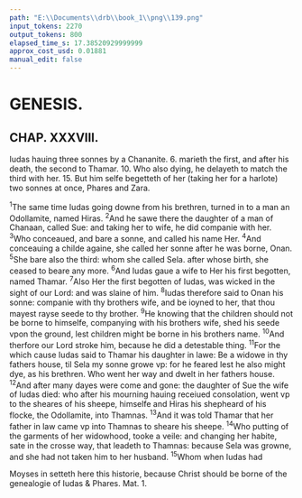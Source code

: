 ```yaml
---
path: "E:\\Documents\\drb\\book_1\\png\\139.png"
input_tokens: 2270
output_tokens: 800
elapsed_time_s: 17.38520929999999
approx_cost_usd: 0.01881
manual_edit: false
---
```

# GENESIS.

## CHAP. XXXVIII.

Iudas hauing three sonnes by a Chananite. 6. marieth the first, and after his death, the second to Thamar. 10. Who also dying, he delayeth to match the third with her. 15. But him selfe begetteth of her (taking her for a harlote) two sonnes at once, Phares and Zara.

<sup>1</sup>The same time Iudas going downe from his brethren, turned in to a man an Odollamite, named Hiras. <sup>2</sup>And he sawe there the daughter of a man of Chanaan, called Sue: and taking her to wife, he did companie with her. <sup>3</sup>Who conceaued, and bare a sonne, and called his name Her. <sup>4</sup>And conceauing a childe againe, she called her sonne after he was borne, Onan. <sup>5</sup>She bare also the third: whom she called Sela. after whose birth, she ceased to beare any more. <sup>6</sup>And Iudas gaue a wife to Her his first begotten, named Thamar. <sup>7</sup>Also Her the first begotten of Iudas, was wicked in the sight of our Lord: and was slaine of him. <sup>8</sup>Iudas therefore said to Onan his sonne: companie with thy brothers wife, and be ioyned to her, that thou mayest rayse seede to thy brother. <sup>9</sup>He knowing that the children should not be borne to himselfe, companying with his brothers wife, shed his seede vpon the ground, lest children might be borne in his brothers name. <sup>10</sup>And therfore our Lord stroke him, because he did a detestable thing. <sup>11</sup>For the which cause Iudas said to Thamar his daughter in lawe: Be a widowe in thy fathers house, til Sela my sonne growe vp: for he feared lest he also might dye, as his brethren. Who went her way and dwelt in her fathers house. <sup>12</sup>And after many dayes were come and gone: the daughter of Sue the wife of Iudas died: who after his mourning hauing receiued consolation, went vp to the sheares of his sheepe, himselfe and Hiras his shepheard of his flocke, the Odollamite, into Thamnas. <sup>13</sup>And it was told Thamar that her father in law came vp into Thamnas to sheare his sheepe. <sup>14</sup>Who putting of the garments of her widowhood, tooke a veile: and changing her habite, sate in the crosse way, that leadeth to Thamnas: because Sela was growne, and she had not taken him to her husband. <sup>15</sup>Whom when Iudas had

<aside>Moyses in setteth here this historie, because Christ should be borne of the genealogie of Iudas & Phares. Mat. 1.</aside>

[^1]: Thamar signified desiring to be a mother without lawful mariage: and